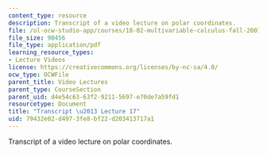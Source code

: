 ```yaml
---
content_type: resource
description: Transcript of a video lecture on polar coordinates.
file: /ol-ocw-studio-app/courses/18-02-multivariable-calculus-fall-2007/79432e02d4973fe8bf22d203413717a1_18_022007L17.pdf
file_size: 90456
file_type: application/pdf
learning_resource_types:
- Lecture Videos
license: https://creativecommons.org/licenses/by-nc-sa/4.0/
ocw_type: OCWFile
parent_title: Video Lectures
parent_type: CourseSection
parent_uid: d4e54c63-63f2-9211-5697-e70de7a59fd1
resourcetype: Document
title: "Transcript \u2013 Lecture 17"
uid: 79432e02-d497-3fe8-bf22-d203413717a1
---
```

Transcript of a video lecture on polar coordinates.